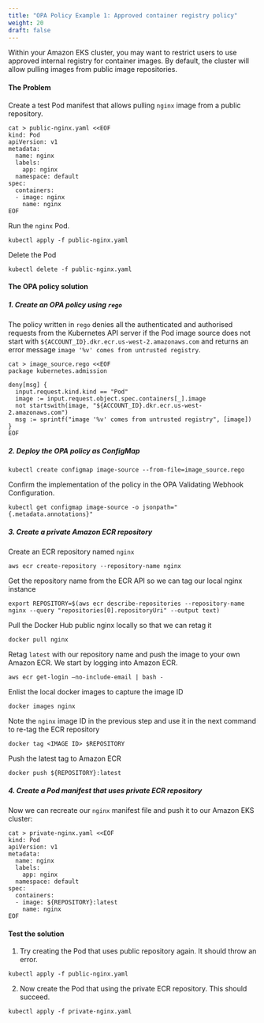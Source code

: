 ```yaml
---
title: "OPA Policy Example 1: Approved container registry policy"
weight: 20
draft: false
---
```


Within your Amazon EKS cluster, you may want to restrict users to use approved internal registry for container images. By default, the cluster will allow pulling images from public image repositories.

#### The Problem

Create a test Pod manifest that allows pulling `nginx` image from a public repository.

```
cat > public-nginx.yaml <<EOF
kind: Pod
apiVersion: v1
metadata:
  name: nginx
  labels:
    app: nginx
  namespace: default
spec:
  containers:
  - image: nginx
    name: nginx
EOF
```

Run the `nginx` Pod.

```
kubectl apply -f public-nginx.yaml
```

Delete the Pod

```
kubectl delete -f public-nginx.yaml
```

#### The OPA policy solution

##### 1. Create an OPA policy using `rego`

The policy written in `rego` denies all the authenticated and authorised requests from the Kubernetes API server if the Pod image source does not start with `${ACCOUNT_ID}.dkr.ecr.us-west-2.amazonaws.com` and returns an error message `image '%v' comes from untrusted registry`.

```
cat > image_source.rego <<EOF
package kubernetes.admission                                                

deny[msg] {                                                                
  input.request.kind.kind == "Pod"                                        
  image := input.request.object.spec.containers[_].image                 
  not startswith(image, "${ACCOUNT_ID}.dkr.ecr.us-west-2.amazonaws.com") 
  msg := sprintf("image '%v' comes from untrusted registry", [image])  
}
EOF
```

##### 2. Deploy the OPA policy as ConfigMap

```
kubectl create configmap image-source --from-file=image_source.rego
```

Confirm the implementation of the policy in the OPA Validating Webhook Configuration.

```
kubectl get configmap image-source -o jsonpath="{.metadata.annotations}"
```

##### 3. Create a private Amazon ECR repository

Create an ECR repository named `nginx`

```
aws ecr create-repository --repository-name nginx
```

Get the repository name from the ECR API so we can tag our local nginx instance

```
export REPOSITORY=$(aws ecr describe-repositories --repository-name nginx --query "repositories[0].repositoryUri" --output text)
```

Pull the Docker Hub public nginx locally so that we can retag it

```
docker pull nginx
```

Retag `latest` with our repository name and push the image to your own Amazon ECR. We start by logging into Amazon ECR.

```
aws ecr get-login —no-include-email | bash -
```

Enlist the local docker images to capture the image ID

```
docker images nginx
```

Note the `nginx` image ID in the previous step and use it in the next command to re-tag the ECR repository

```
docker tag <IMAGE ID> $REPOSITORY
```

Push the latest tag to Amazon ECR

```
docker push ${REPOSITORY}:latest
```

##### 4. Create a Pod manifest that uses private ECR repository

Now we can recreate our `nginx` manifest file and push it to our Amazon EKS cluster:

```
cat > private-nginx.yaml <<EOF
kind: Pod
apiVersion: v1
metadata:
  name: nginx
  labels:
    app: nginx
  namespace: default
spec:
  containers:
  - image: ${REPOSITORY}:latest
    name: nginx
EOF
```

#### Test the solution

1. Try creating the Pod that uses public repository again. It should throw an error.

```
kubectl apply -f public-nginx.yaml
```

2. Now create the Pod that using the private ECR repository. This should succeed.

```
kubectl apply -f private-nginx.yaml
```


